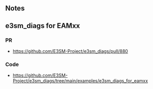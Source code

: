 ## Notes 

## e3sm_diags for EAMxx 

### PR 

- https://github.com/E3SM-Project/e3sm_diags/pull/880

### Code 

- https://github.com/E3SM-Project/e3sm_diags/tree/main/examples/e3sm_diags_for_eamxx

